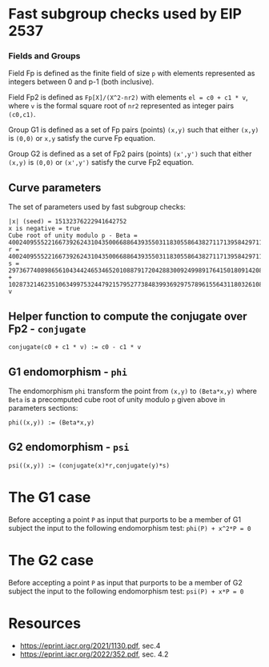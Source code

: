 # Fast subgroup checks used by EIP 2537

### Fields and Groups

Field Fp is defined as the finite field of size `p` with elements represented as integers between 0 and p-1 (both inclusive). 

Field Fp2 is defined as `Fp[X]/(X^2-nr2)` with elements  `el = c0 + c1 * v`, where `v` is the formal square root of `nr2` represented as integer pairs `(c0,c1)`.
 
Group G1 is defined as a set of Fp pairs (points) `(x,y)` such that either `(x,y)` is  `(0,0)` or `x,y` satisfy the curve Fp equation.

Group G2 is defined as a set of Fp2 pairs (points) `(x',y')` such that either `(x,y)` is `(0,0)` or `(x',y')` satisfy the curve Fp2 equation.

## Curve parameters

The set of parameters used by fast subgroup checks:

```
|x| (seed) = 15132376222941642752
x is negative = true
Cube root of unity modulo p - Beta = 4002409555221667392624310435006688643935503118305586438271171395842971157480381377015405980053539358417135540939436
r = 4002409555221667392624310435006688643935503118305586438271171395842971157480381377015405980053539358417135540939437*v
s = 2973677408986561043442465346520108879172042883009249989176415018091420807192182638567116318576472649347015917690530 + 1028732146235106349975324479215795277384839936929757896155643118032610843298655225875571310552543014690878354869257* v
```

## Helper function to compute the conjugate over Fp2 - `conjugate`

`conjugate(c0 + c1 * v) := c0 - c1 * v`

## G1 endomorphism - `phi`

The endomorphism `phi` transform the point from `(x,y)` to `(Beta*x,y)` where `Beta` is a precomputed cube root of unity modulo `p` given above in parameters sections:

`phi((x,y)) := (Beta*x,y)`

## G2 endomorphism - `psi`

`psi((x,y)) := (conjugate(x)*r,conjugate(y)*s)`

# The G1 case

Before accepting a point `P` as input that purports to be a member of G1 subject the input to the following endomorphism test: `phi(P) + x^2*P = 0`


# The G2 case

Before accepting a point `P` as input that purports to be a member of G2 subject the input to the following endomorphism test: `psi(P) + x*P = 0`

# Resources

* https://eprint.iacr.org/2021/1130.pdf, sec.4
* https://eprint.iacr.org/2022/352.pdf, sec. 4.2
